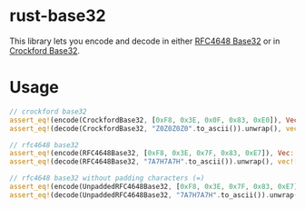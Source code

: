 # rust-base32

This library lets you encode and decode in either [RFC4648 Base32](http://en.wikipedia.org/wiki/Base32#RFC_4648_Base32_alphabet) or in [Crockford Base32](http://en.wikipedia.org/wiki/Base32#Crockford.27s_Base32).

# Usage

```rust
// crockford base32
assert_eq!(encode(CrockfordBase32, [0xF8, 0x3E, 0x0F, 0x83, 0xE0]), Vec::from_slice("Z0Z0Z0Z0".to_ascii()));
assert_eq!(decode(CrockfordBase32, "Z0Z0Z0Z0".to_ascii()).unwrap(), vec![0xF8, 0x3E, 0x0F, 0x83, 0xE0]);

// rfc4648 base32
assert_eq!(encode(RFC4648Base32, [0xF8, 0x3E, 0x7F, 0x83, 0xE7]), Vec::from_slice("7A7H7A7H".to_ascii()));
assert_eq!(decode(RFC4648Base32, "7A7H7A7H".to_ascii()).unwrap(), vec![0xF8, 0x3E, 0x7F, 0x83, 0xE7]);

// rfc4648 base32 without padding characters (=)
assert_eq!(encode(UnpaddedRFC4648Base32, [0xF8, 0x3E, 0x7F, 0x83, 0xE7]), Vec::from_slice("7A7H7A7H".to_ascii()));
assert_eq!(decode(UnpaddedRFC4648Base32, "7A7H7A7H".to_ascii()).unwrap(), vec![0xF8, 0x3E, 0x7F, 0x83, 0xE7]);
```
